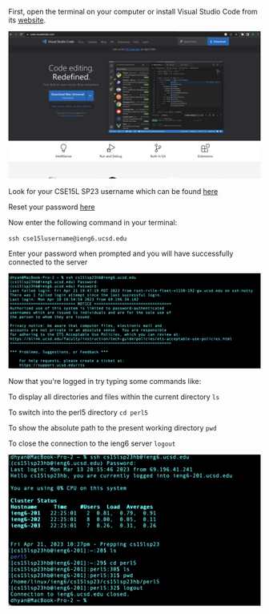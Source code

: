 First, open the terminal on your computer or install Visual Studio Code from its [website](https://code.visualstudio.com/).

![VS Code Website](vs.png)



Look for your CSE15L SP23 username which can be found [here](https://sdacs.ucsd.edu/~icc/index.php)

Reset your password [here](https://password.ucsd.edu/)

Now enter the following command in your terminal:

`ssh cse15lusername@ieng6.ucsd.edu`

Enter your password when prompted and you will have successfully connected to the server

![Login Screen](connect.png)

Now that you're logged in try typing some commands like:

To display all directories and files within the current directory
`ls`

To switch into the perl5 directory
`cd perl5`


To show the absolute path to the present working directory
`pwd`

To close the connection to the ieng6 server
`logout`


![Commands Screen](commandsamples.png)

